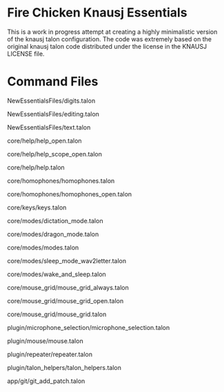 # Fire Chicken Knausj Essentials
This is a work in progress attempt at creating a highly minimalistic version of the knausj talon configuration. The code was extremely based on the original knausj talon code distributed under the license in the KNAUSJ LICENSE file.

# Command Files
NewEssentialsFiles/digits.talon

NewEssentialsFiles/editing.talon

NewEssentialsFiles/text.talon

core/help/help_open.talon

core/help/help_scope_open.talon

core/help/help.talon

core/homophones/homophones.talon

core/homophones/homophones_open.talon

core/keys/keys.talon

core/modes/dictation_mode.talon

core/modes/dragon_mode.talon

core/modes/modes.talon

core/modes/sleep_mode_wav2letter.talon

core/modes/wake_and_sleep.talon

core/mouse_grid/mouse_grid_always.talon

core/mouse_grid/mouse_grid_open.talon

core/mouse_grid/mouse_grid.talon

plugin/microphone_selection/microphone_selection.talon

plugin/mouse/mouse.talon

plugin/repeater/repeater.talon

plugin/talon_helpers/talon_helpers.talon

app/git/git_add_patch.talon
